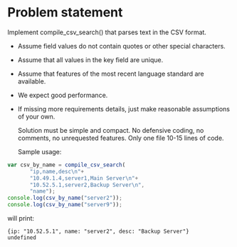 Problem statement
=================
Implement compile_csv_search() that parses text in the CSV format.

- Assume field values do not contain quotes or other special characters.
- Assume that all values in the key field are unique.
- Assume that features of the most recent language standard are available.
- We expect good performance.
- If missing more requirements details, just make reasonable assumptions of
your own.

    Solution must be simple and compact. No defensive coding, no comments, no
unrequested features. Only one file 10-15 lines of code.

    Sample usage:
 ```js
 var csv_by_name = compile_csv_search(
        "ip,name,desc\n"+
        "10.49.1.4,server1,Main Server\n"+
        "10.52.5.1,server2,Backup Server\n",
        "name");
console.log(csv_by_name("server2"));
console.log(csv_by_name("server9"));
```
will print:
```
{ip: "10.52.5.1", name: "server2", desc: "Backup Server"}
undefined
```
